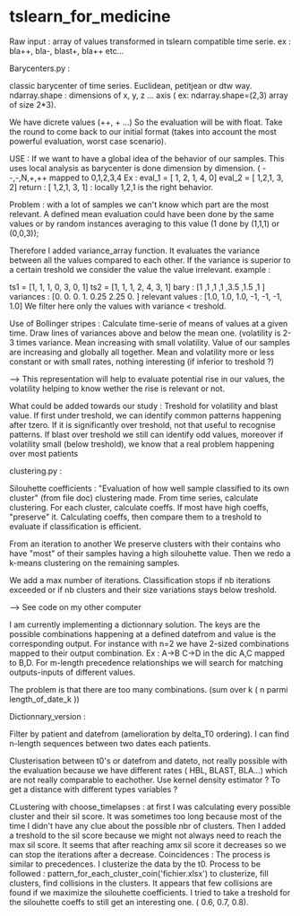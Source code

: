 # tslearn_for_medicine

Raw input : 
array of values transformed in tslearn compatible time  serie. 
ex : bla++, bla-, blast+, bla++ etc...

Barycenters.py :

classic barycenter of time series. Euclidean, petitjean or dtw way.
ndarray.shape : dimensions of x, y, z ... axis ( ex: ndarray.shape=(2,3) array of size 2*3).

We have dicrete values (++, + ...) So the evaluation will be with float. Take the round to come back to our initial format
(takes into account the most powerful evaluation, worst case scenario).

USE : 
If we want to have a global idea of the behavior of our samples. 
This uses local analysis as barycenter is done dimension by dimension.
( --,-,N,+,++ mapped to 0,1,2,3,4
Ex : eval_1 = [ 1, 2, 1, 4, 0] eval_2 = [ 1,2,1, 3, 2]
return : [ 1,2,1, 3, 1] : locally 1,2,1 is the right behavior. 

Problem : with a lot of samples we can't know which part are the most relevant.
A defined mean evaluation could have been done by the same values or by random instances averaging to this value 
(1 done by (1,1,1) or (0,0,3));

Therefore I added variance_array function. It evaluates the variance between all the values compared to each other.
If the variance is superior to a certain treshold we consider the value the value irrelevant.
example : 

ts1 = [1, 1, 1, 0, 3, 0, 1]
ts2 = [1, 1, 1, 2, 4, 3, 1]
bary : [1 ,1 ,1 ,1 ,3.5 ,1.5 ,1 ]
variances : [0.   0.   0.   1.   0.25 2.25 0.  ]
relevant values : [1.0, 1.0, 1.0, -1, -1, -1, 1.0]
We filter here only the values with variance < treshold.  


Use of Bollinger stripes : 
Calculate time-serie of means of values at a given time. Draw lines of variances above and below the mean one.
(volatility is 2-3 times variance.
Mean increasing with small volatility. Value of our samples are increasing and globally all together. 
Mean and volatility more or less constant or with small rates, nothing interesting (if inferior to treshold ?)

--> This representation will help to evaluate potential rise in our values, the volatility helping to know wether
the rise is relevant or not.

What could be added towards our study :
Treshold for volatility and blast value. If first under treshold, we can identify common patterns happening after tzero.
If it is significantly over treshold,  not that useful to recognise patterns. If blast over treshold we still can identify odd values,
moreover if volatility small (below treshold), we know that a real problem happening over most patients  



clustering.py : 

Silouhette coefficients : "Evaluation of how well sample classified to its own cluster" (from file doc)
clustering made.
From time series, calculate clustering. For each cluster, calculate coeffs. If most have high coeffs, "preserve" it.
Calculating coeffs, then compare them to a treshold to evaluate if classification is efficient.

From an iteration to another We preserve clusters with their contains who have "most" of their samples having a high silouhette value. 
Then we redo a k-means clustering on the remaining samples.

We add a max number of iterations. Classification stops if nb iterations exceeded or if nb clusters and their size variations 
stays below treshold.

--> See code on my other computer 


I am currently implementing a dictionnary solution. The keys are the possible combinations happening at a defined datefrom and value is the corresponding output. For instance with n=2 we have 2-sized combinations mapped to their output combination. Ex : A->B C->D in the dic A,C mapped to B,D. 
For m-length precedence relationships we will search for matching outputs-inputs of different values. 

The problem is that there are too many combinations. (sum over k ( n parmi length_of_date_k ))


Dictionnary_version :

Filter by patient and datefrom (amelioration by delta_T0 ordering).
I can find n-length sequences between two dates each patients. 

Clusterisation between t0's or datefrom and dateto, not really possible with the evaluation because we have different rates ( HBL, BLAST, BLA...) which are not really comparable to eachother.
Use kernel density estimator ? To get a distance with different types variables ?

CLustering with choose_timelapses : 
at first I was calculating every possible cluster and their sil score. It was sometimes too long because most of the time I didn't have any clue about the possible nbr of clusters. Then I added a treshold to the sil score because we might not always need to reach the max sil score. It seems that after reaching amx sil score it decreases so we can stop the iterations after a decrease.
Coincidences :
The process is similar to precedences. I clusterize the data by the t0.
Process to be followed :
pattern_for_each_cluster_coin('fichier.xlsx') to clusterize, fill clusters, find collisions in the clusters. It appears that few collisions are found if we maximize the silouhette coefficients. I tried to take a treshold for the silouhette coeffs to still get an interesting one. ( 0.6, 0.7, 0.8).











